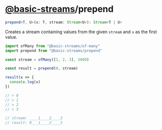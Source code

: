 # [@basic-streams](https://github.com/rpominov/basic-streams)/prepend

<!-- doc -->

```typescript
prepend<T, U>(x: T, stream: Stream<U>): Stream<T | U>
```

Creates a stream containing values from the given `stream` and `x` as the first
value.

```js
import ofMany from "@basic-streams/of-many"
import prepend from "@basic-streams/prepend"

const stream = ofMany([1, 2, 3], 5000)

const result = prepend(0, stream)

result(x => {
  console.log(x)
})

// > 0
// > 1
// > 2
// > 3

// stream: ____1____2____3
// result: 0___1____2____3
```

<!-- docstop -->
